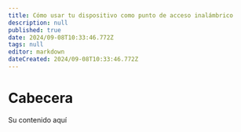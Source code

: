 ```yaml
---
title: Cómo usar tu dispositivo como punto de acceso inalámbrico
description: null
published: true
date: 2024/09-08T10:33:46.772Z
tags: null
editor: markdown
dateCreated: 2024/09-08T10:33:46.772Z
---
```


# Cabecera

Su contenido aquí
